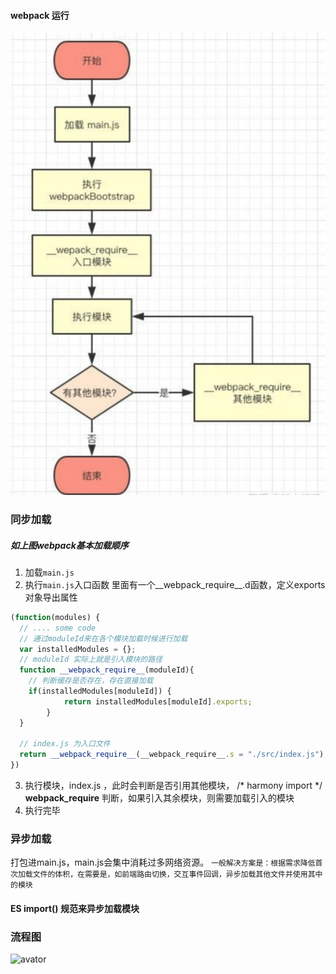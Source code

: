 #### webpack 运行

![avatar](https://github.com/luoluoying/webpack/blob/master/runWebpack/img/webpack_run.png)

### 同步加载
##### 如上图webpack基本加载顺序
1. 加载```main.js```
2. 执行```main.js```入口函数  里面有一个__webpack_require__.d函数，定义exports对象导出属性
```js
(function(modules) {
  // .... some code
  // 通过moduleId来在各个模块加载时候进行加载
  var installedModules = {};
  // moduleId 实际上就是引入模块的路径
  function __webpack_require__(moduleId){
    // 判断缓存是否存在，存在直接加载
    if(installedModules[moduleId]) {
 			return installedModules[moduleId].exports;
 		}
  }

  // index.js 为入口文件
  return __webpack_require__(__webpack_require__.s = "./src/index.js");
})
```
3. 执行模块，index.js ，此时会判断是否引用其他模块，
   /* harmony import */ __webpack_require__ 判断，如果引入其余模块，则需要加载引入的模块
4. 执行完毕

### 异步加载
打包进main.js，main.js会集中消耗过多网络资源。
```一般解决方案是：根据需求降低首次加载文件的体积，在需要是，如前端路由切换，交互事件回调，异步加载其他文件并使用其中的模块```

#### ES import() 规范来异步加载模块

### 流程图
![avator](https://github.com/luoluoying/webpack/blob/master/runWebpack/img/async_webpack_run.jpg)